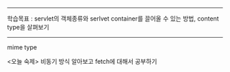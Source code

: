 <hr>

학습목표 : servlet의 객체종류와 serlvet container를 끌어올 수 있는 방법, content type을 살펴보기

<hr>

mime type


<오늘 숙제>
비동기 방식 알아보고 fetch에 대해서 공부하기